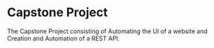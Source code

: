 # Capstone Project
The Capstone Project consisting of Automating the UI of a website and Creation and Automation of a REST API.
